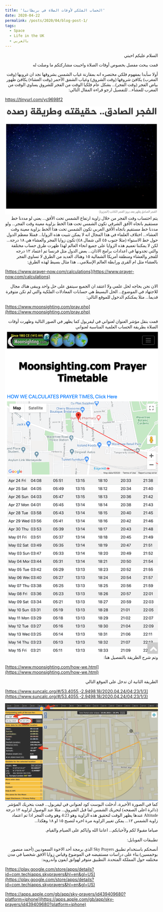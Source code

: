 ```yaml
---
title: 'الحساب الفلكي لأوقات الصلاة في بريطانيا'
date: 2020-04-22
permalink: /posts/2020/04/blog-post-1/
tags:
  - Space
  - Life in the UK
  - بالعربي
---
```

<div dir="rtl"><span style="font-family:Tahoma;">
السلام عليكم احبتي


قمت ببحث مفصل بخصوص أوقات الصلاة واحببت مشاركتكم ما وصلت له


أولا سأبدا بمفهوم فلكي مختصره انه بمقارنة غياب الشمس بشروقها نجد ان غروبها (وقت المغرب) يكافئ شروقها (وقت الشروق) وغياب الشفق الأحمر (وقت العشاء) يكافئ ظهور بياض الفجر (وقت الفجر)... بشكل عام فلكيا الوقت من الفجر للشروق يساوي الوقت من المغرب للعشاء... للتفصيل ارجو قراءة المقال التالي:

</span></div>

<https://tinyurl.com/yc9698f2>

<img src='/images/Aljazeera.png'>


<div dir="rtl"><span style="font-family:Tahoma;">
يتم احتساب وقت الفجر من خلال زاوية ارتفاع الشمس تحت الأفق... يعني لو مددنا خط مستقيم باتجاه الأفق الشرقي تكون الشمس تحت هذا الخط بزاوية معينة وقت الفجر... ولو مددنا خط مستقيم باتجاه الأفق الغربي تكون الشمس تحت هذا الخط بزاوية معينة وقت العشاء... اختلاف العلماء في هذا المجال انه لا يمكن تثبيت هذه الزوايا... فمثلا معظم الدول حول خط الاستواء (مثلا جنوب ٤٥ الى شمال ٤٨) تكون زوايا الفجر والعشاء هي ١٨ درجة... لكن لا يمكننا تعميم هذه الزوايا على جميع انحاء العالم لهذا ظهرت طرق حساب مختلفة والتي تجدونها في اعدادات برامج الاذان... بعض الدول مثل فرنسا تم اعتماد ١٢ درجه للفجر والعشاء ومنطقة أمريكا الشمالية ١٥ وهناك العديد من الطرق لا تساوي الفجر بالعشاء مثل ام القرى ورابطة العالم الإسلامي... هذا مثال بسيط لهذه الطرق:

</span></div>


[https://www.prayer-now.com/calculations](https://www.prayer-now.com/calculations)


<div dir="rtl"><span style="font-family:Tahoma;">
الان نحن بحاجه لحل علمي ولا اعتقد ان الجميع سيتفق على حل واحد ويبقى هناك مجال للاجتهاد في الموضوع... الحل البسيط هي حسابات المعادلات الفلكية والتي لم تكن متوفرة قديما... مثلا يمكنكم الدخول للموقع التالي:
</span></div>


[https://www.moonsighting.com/pray.php](https://www.moonsighting.com/pray.php)


<div dir="rtl"><span style="font-family:Tahoma;">
قمت بنقل مؤشر العنوان لعنواني في ليفربول كما يظهر في الصور التالية وظهرت أوقات الصلاة بطريقة الحساب العلمية المناسبة لعنواني 
</span></div>


<img src='/images/moonsighting.png'>


<img src='/images/moonsighting2.png'>

<div dir="rtl"><span style="font-family:Tahoma;">
وتم شرح الطريقة بالتفصيل هنا:
</span></div>


[https://www.moonsighting.com/how-we.html](https://www.moonsighting.com/how-we.html)


<div dir="rtl"><span style="font-family:Tahoma;">
الطريقة الثانية ان تدخل على الموقع التالي
</span></div>


[https://www.suncalc.org/#/53.4055,-2.9498,18/2020.04.24/04:23/1/3](https://www.suncalc.org/#/53.4055,-2.9498,18/2020.04.24/04:23/1/3)


<img src='/images/suncalc.png'>


<div dir="rtl"><span style="font-family:Tahoma;">
كما في الصورة الأخيرة، أدخلت البوست كود لعنواني في ليفربول... قمت بتحريك المؤشر (دائرة اعلى الصفحه)  لتحريك الشمس لما قبل الشروق... مثلا عند الوصول لزاوية ١٢ درجة Altitude عندها يظهر الوقت لتحقيق هذه الزاوية وهو 4:23 وهو وقت الفجر اذا تم اعتماد زاوية الشمس ١٢... يمكن تغيير الزاوية مرة اخره لتصبح ١٥ او ١٨ وهكذا...

صياما مقبولا لكم ولأحبابكم... اعاننا الله واياكم على الصيام والقيام.
</span></div>


<div dir="rtl"><span style="font-family:Tahoma;">
تطبيقات الموبايل:

أنصحكم باستخدام تطبيق Sky Prayers الذي برمجة أحد الاخوة السعوديين (أحمد منصور بوخمسين) بناء على دراسات مستفيضه في الموضوع وقياس زوايا الافق شخصيا في مدن مختلفه حول المملكة المتحدة.
التطبيق متوفر لهواتق ايفون وأندرويد:
</span></div>

[https://play.google.com/store/apps/details?id=com.techiapps.skyprayers&hl=en&gl=US](https://play.google.com/store/apps/details?id=com.techiapps.skyprayers&hl=en&gl=US)

[https://apps.apple.com/gb/app/sky-prayers/id439409680?platform=iphone](https://apps.apple.com/gb/app/sky-prayers/id439409680?platform=iphone)


